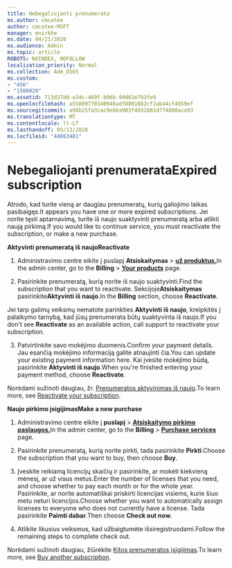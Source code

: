 ```yaml
---
title: Nebegaliojanti prenumerata
ms.author: cmcatee
author: cmcatee-MSFT
manager: mnirkhe
ms.date: 04/21/2020
ms.audience: Admin
ms.topic: article
ROBOTS: NOINDEX, NOFOLLOW
localization_priority: Normal
ms.collection: Adm_O365
ms.custom:
- "456"
- "1500020"
ms.assetid: 713d37dd-a34c-469f-b96b-99d63e793fe9
ms.openlocfilehash: a55889770340946adf88916b2cf2ab44cf4959ef
ms.sourcegitcommit: a98b25fa3cac9ebba983f4932881d774880aca93
ms.translationtype: MT
ms.contentlocale: lt-LT
ms.lasthandoff: 05/13/2020
ms.locfileid: "44063481"
---
```

# <a name="expired-subscription"></a><span data-ttu-id="593df-102">Nebegaliojanti prenumerata</span><span class="sxs-lookup"><span data-stu-id="593df-102">Expired subscription</span></span>

<span data-ttu-id="593df-103">Atrodo, kad turite vieną ar daugiau prenumeratų, kurių galiojimo laikas pasibaigęs.</span><span class="sxs-lookup"><span data-stu-id="593df-103">It appears you have one or more expired subscriptions.</span></span> <span data-ttu-id="593df-104">Jei norite tęsti aptarnavimą, turite iš naujo suaktyvinti prenumeratą arba atlikti naują pirkimą.</span><span class="sxs-lookup"><span data-stu-id="593df-104">If you would like to continue service, you must reactivate the subscription, or make a new purchase.</span></span>
  
<span data-ttu-id="593df-105">**Aktyvinti prenumeratą iš naujo**</span><span class="sxs-lookup"><span data-stu-id="593df-105">**Reactivate**</span></span>
  
1. <span data-ttu-id="593df-106">Administravimo centre eikite į puslapį **Atsiskaitymas** \> **[už produktus.](https://go.microsoft.com/fwlink/p/?linkid=842054)**</span><span class="sxs-lookup"><span data-stu-id="593df-106">In the admin center, go to the **Billing** \> **[Your products](https://go.microsoft.com/fwlink/p/?linkid=842054)** page.</span></span>

2. <span data-ttu-id="593df-107">Pasirinkite prenumeratą, kurią norite iš naujo suaktyvinti.</span><span class="sxs-lookup"><span data-stu-id="593df-107">Find the subscription that you want to reactivate.</span></span> <span data-ttu-id="593df-108">Sekcijoje**Atsiskaitymas** pasirinkite**Aktyvinti iš naujo**.</span><span class="sxs-lookup"><span data-stu-id="593df-108">In the **Billing** section, choose **Reactivate**.</span></span>

<span data-ttu-id="593df-109">Jei tarp galimų veiksmų nematote parinkties **Aktyvinti iš naujo**, kreipkitės į palaikymo tarnybą, kad jūsų prenumerata būtų suaktyvinta iš naujo.</span><span class="sxs-lookup"><span data-stu-id="593df-109">If you don't see **Reactivate** as an available action, call support to reactivate your subscription.</span></span>

3. <span data-ttu-id="593df-110">Patvirtinkite savo mokėjimo duomenis.</span><span class="sxs-lookup"><span data-stu-id="593df-110">Confirm your payment details.</span></span> <span data-ttu-id="593df-111">Jau esančią mokėjimo informaciją galite atnaujinti čia.</span><span class="sxs-lookup"><span data-stu-id="593df-111">You can update your existing payment information here.</span></span> <span data-ttu-id="593df-112">Kai įvesite mokėjimo būdą, pasirinkite **Aktyvinti iš naujo**.</span><span class="sxs-lookup"><span data-stu-id="593df-112">When you're finished entering your payment method, choose **Reactivate**.</span></span>

<span data-ttu-id="593df-113">Norėdami sužinoti daugiau, žr. [Prenumeratos aktyvinimas iš naujo](https://docs.microsoft.com/office365/admin/subscriptions-and-billing/reactivate-your-subscription).</span><span class="sxs-lookup"><span data-stu-id="593df-113">To learn more, see [Reactivate your subscription](https://docs.microsoft.com/office365/admin/subscriptions-and-billing/reactivate-your-subscription).</span></span>

<span data-ttu-id="593df-114">**Naujo pirkimo įsigijimas**</span><span class="sxs-lookup"><span data-stu-id="593df-114">**Make a new purchase**</span></span>
  
1. <span data-ttu-id="593df-115">Administravimo centre eikite į **puslapį** \> **[Atsiskaitymo pirkimo paslaugos.](https://go.microsoft.com/fwlink/p/?linkid=868433)**</span><span class="sxs-lookup"><span data-stu-id="593df-115">In the admin center, go to the **Billing** \> **[Purchase services](https://go.microsoft.com/fwlink/p/?linkid=868433)** page.</span></span>

2. <span data-ttu-id="593df-116">Pasirinkite prenumeratą, kurią norite pirkti, tada pasirinkite **Pirkti**.</span><span class="sxs-lookup"><span data-stu-id="593df-116">Choose the subscription that you want to buy, then choose **Buy**.</span></span>

3. <span data-ttu-id="593df-117">Įveskite reikiamą licencijų skaičių ir pasirinkite, ar mokėti kiekvieną mėnesį, ar už visus metus.</span><span class="sxs-lookup"><span data-stu-id="593df-117">Enter the number of licenses that you need, and choose whether to pay each month or for the whole year.</span></span> <span data-ttu-id="593df-118">Pasirinkite, ar norite automatiškai priskirti licencijas visiems, kurie šiuo metu neturi licencijos.</span><span class="sxs-lookup"><span data-stu-id="593df-118">Choose whether you want to automatically assign licenses to everyone who does not currently have a license.</span></span> <span data-ttu-id="593df-119">Tada pasirinkite **Paimti dabar**.</span><span class="sxs-lookup"><span data-stu-id="593df-119">Then choose **Check out now**.</span></span>

4. <span data-ttu-id="593df-120">Atlikite likusius veiksmus, kad užbaigtumėte išsiregistruodami.</span><span class="sxs-lookup"><span data-stu-id="593df-120">Follow the remaining steps to complete check out.</span></span>

<span data-ttu-id="593df-121">Norėdami sužinoti daugiau, žiūrėkite [Kitos prenumeratos įsigijimas](https://docs.microsoft.com/office365/admin/subscriptions-and-billing/buy-another-subscription).</span><span class="sxs-lookup"><span data-stu-id="593df-121">To learn more, see [Buy another subscription](https://docs.microsoft.com/office365/admin/subscriptions-and-billing/buy-another-subscription).</span></span>